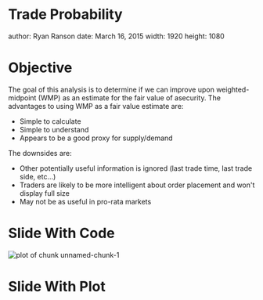 Trade Probability
========================================================
author: Ryan Ranson
date:   March 16, 2015
width:  1920
height: 1080

Objective
========================================================

The goal of this analysis is to determine if we can improve upon weighted-midpoint (WMP) as an estimate for the fair value of asecurity. The advantages to using WMP as a fair value estimate are:

- Simple to calculate
- Simple to understand
- Appears to be a good proxy for supply/demand

The downsides are:

- Other potentially useful information is ignored (last trade time, last trade side, etc...)
- Traders are likely to be more intelligent about order placement and won't display full size
- May not be as useful in pro-rata markets

Slide With Code
========================================================

![plot of chunk unnamed-chunk-1](TradeProbability-figure/unnamed-chunk-1-1.png) 

Slide With Plot
========================================================


